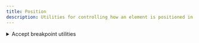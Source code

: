 ```yaml
---
title: Position
description: Utilities for controlling how an element is positioned in the DOM.
---
```

<div>
    <details id="accordion-item-1" class="vv-accordion">
		<summary class="vv-accordion__summary" aria-controls="#accordion-item-1" aria-expanded="false">
			Accept breakpoint utilities
		</summary>
		<div aria-hidden="true" class="vv-accordion__content">
			<p class="font-light text-word-3">You can also use the breakpoint modifier to apply the class at only a specific screen size and above. Example: md-{static|fixed|absolute|relative|sticky}</p>
		</div>
	</details>
    <table-utility property="position" class="mb-lg"></table-utility>
</div>